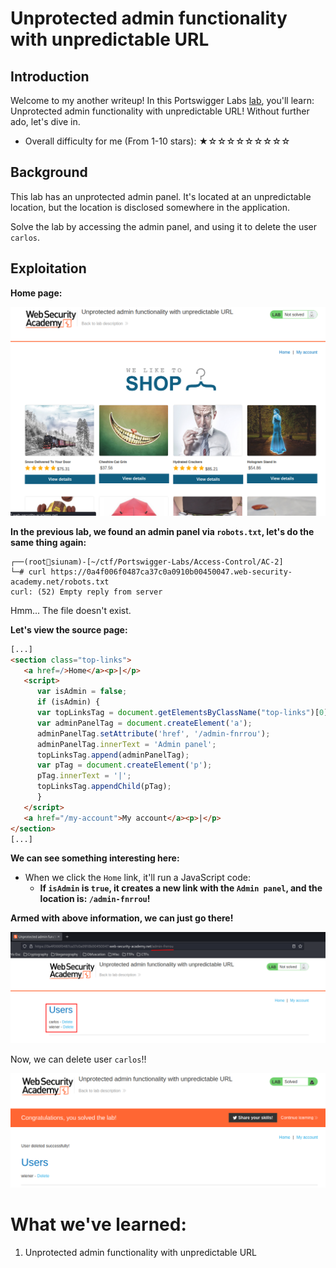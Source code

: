 # Unprotected admin functionality with unpredictable URL

## Introduction

Welcome to my another writeup! In this Portswigger Labs [lab](https://portswigger.net/web-security/access-control/lab-unprotected-admin-functionality-with-unpredictable-url), you'll learn: Unprotected admin functionality with unpredictable URL! Without further ado, let's dive in.

- Overall difficulty for me (From 1-10 stars): ★☆☆☆☆☆☆☆☆☆

## Background

This lab has an unprotected admin panel. It's located at an unpredictable location, but the location is disclosed somewhere in the application.

Solve the lab by accessing the admin panel, and using it to delete the user `carlos`.

## Exploitation

**Home page:**

![](https://github.com/siunam321/CTF-Writeups/blob/main/Portswigger-Labs/Access-Control/AC-2/images/Pasted%20image%2020221212042522.png)

**In the previous lab, we found an admin panel via `robots.txt`, let's do the same thing again:**
```
┌──(root🌸siunam)-[~/ctf/Portswigger-Labs/Access-Control/AC-2]
└─# curl https://0a4f006f0487ca37c0a0910b00450047.web-security-academy.net/robots.txt
curl: (52) Empty reply from server
```

Hmm... The file doesn't exist.

**Let's view the source page:**
```html
[...]
<section class="top-links">
   <a href=/>Home</a><p>|</p>
   <script>
      var isAdmin = false;
      if (isAdmin) {
      var topLinksTag = document.getElementsByClassName("top-links")[0];
      var adminPanelTag = document.createElement('a');
      adminPanelTag.setAttribute('href', '/admin-fnrrou');
      adminPanelTag.innerText = 'Admin panel';
      topLinksTag.append(adminPanelTag);
      var pTag = document.createElement('p');
      pTag.innerText = '|';
      topLinksTag.appendChild(pTag);
      }
   </script>
   <a href="/my-account">My account</a><p>|</p>
</section>
[...]
```

**We can see something interesting here:**

- When we click the `Home` link, it'll run a JavaScript code:
	- **If `isAdmin` is `true`, it creates a new link with the `Admin panel`, and the location is: `/admin-fnrrou`!**

**Armed with above information, we can just go there!**

![](https://github.com/siunam321/CTF-Writeups/blob/main/Portswigger-Labs/Access-Control/AC-2/images/Pasted%20image%2020221212043017.png)

Now, we can delete user `carlos`!!

![](https://github.com/siunam321/CTF-Writeups/blob/main/Portswigger-Labs/Access-Control/AC-2/images/Pasted%20image%2020221212043036.png)

# What we've learned:

1. Unprotected admin functionality with unpredictable URL